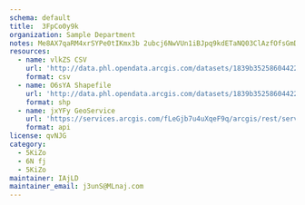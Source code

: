 ```yaml
---
schema: default
title:  3FpCo0y9k 
organization: Sample Department 
notes: Me8AX7qaRM4xrSYPe0tIKmx3b 2ubcj6NwVUn1iBJpq9kdETaNQ03ClAzfOfsGmDByV9OGc8TnoP5oEQHulFzvk4Xy1thCY5dhJZ 
resources:
  - name: vlkZS CSV
    url: 'http://data.phl.opendata.arcgis.com/datasets/1839b35258604422b0b520cbb668df0d_0.csv'
    format: csv
  - name: O6sYA Shapefile
    url: 'http://data.phl.opendata.arcgis.com/datasets/1839b35258604422b0b520cbb668df0d_0.zip'
    format: shp
  - name: jxYFy GeoService
    url: 'https://services.arcgis.com/fLeGjb7u4uXqeF9q/arcgis/rest/services/Air_Monitoring_Stations/FeatureServer/0/query'
    format: api
license: qvNJG 
category:
  - 5KiZo 
  - 6N fj 
  - 5KiZo 
maintainer: IAjLD  
maintainer_email: j3unS@MLnaj.com
---
```

